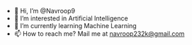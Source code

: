 - 👋 Hi, I’m @Navroop9
- 👀 I’m interested in Artificial Intelligence
- 🌱 I’m currently learning Machine Learning
- 📫 How to reach me? Mail me at navroop232k@gmail.com

<!---
Navroop9/Navroop9 is a ✨ special ✨ repository because its `README.md` (this file) appears on your GitHub profile.
You can click the Preview link to take a look at your changes.
--->
